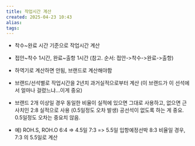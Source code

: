 ```yaml
---
title: 작업시간 계산
created: 2025-04-23 10:43
alias:
tags:
---
```

- 착수~완료 시간 기준으로 작업시간 계산
- 접안~착수 1시간, 완료~출항 1시간
  (참고. 순서: 접안->착수->완료->출항)

- 하역기로 계산하면 안됨, 브랜드로 계산해야함
- 브랜드/선석별로 작업시간을 2년치 과거실적으로부터 계산
  (이 브랜드가 이 선석에서 얼마나 걸렸느냐...이게 중요)
 - 브랜드 2개 이상일 경우 동일한 비율이 실적에 있으면 그대로 사용하고,
	없으면 근사치인 2:8 실적으로 사용 (0.5일정도 오차 발생)
	공선석이 없도록 하는 게 중요. 0.5일정도 오차는 중요치 않음.
 - 예) ROH.S, ROH.O  6:4 => 4.5일
                     7:3 => 5.5일
       입항예정선박 8:3 비율일 경우, 7:3 의 5.5일로 계산


